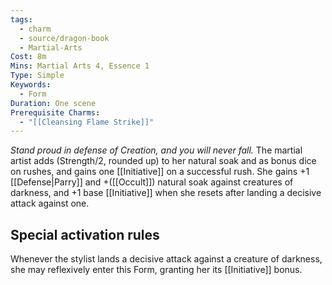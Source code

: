 ```yaml
---
tags:
  - charm
  - source/dragon-book
  - Martial-Arts
Cost: 8m
Mins: Martial Arts 4, Essence 1
Type: Simple
Keywords:
  - Form
Duration: One scene
Prerequisite Charms:
  - "[[Cleansing Flame Strike]]"
---
```

*Stand proud in defense of Creation, and you will never fall.*
The martial artist adds (Strength/2, rounded up) to her natural soak and as bonus dice on rushes, and gains one [[Initiative]] on a successful rush. She gains +1 [[Defense|Parry]] and +([[Occult]]) natural soak against creatures of darkness, and +1 base [[Initiative]] when she resets after landing a decisive attack against one. 
## Special activation rules
Whenever the stylist lands a decisive attack against a creature of darkness, she may reflexively enter this Form, granting her its [[Initiative]] bonus.